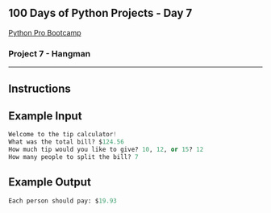 ## 100 Days of Python Projects - Day 7
[Python Pro Bootcamp](https://uc-cs.udemy.com/course/100-days-of-code/learn/lecture/20499928#overview "Udemy Course")

### Project 7 - Hangman
***
## Instructions


## Example Input

```python
Welcome to the tip calculator!
What was the total bill? $124.56
How much tip would you like to give? 10, 12, or 15? 12
How many people to split the bill? 7
```
## Example Output
```python
Each person should pay: $19.93
```
